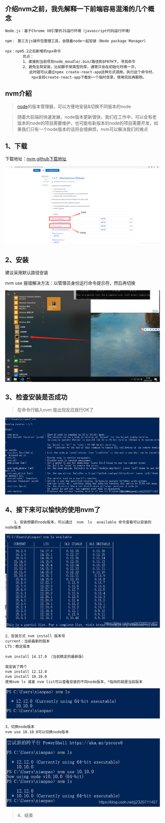 ​                                            

## **介绍nvm之前，我先解释一下前端容易混淆的几个概念** 

```
Node.js：基于Chrome V8引擎的JS运行环境（javascript代码运行环境）

npm： 第三方js插件包管理工具，会随着node一起安装（Node package Manager）

npx：npm5.2之后新增的npx命令
		优点： 
		1、直接到当前项目node_moudle/.bin/路径和$PATH下，寻找命令
		2、避免全局安装，比如脚手架类型的库，通常只会在初始化时用一次，
		   此时就可以通过npmx create-react-app这种方式调用，执行这个命令时，
		    npx会将create-react-app下载到一个临时目录，使用完后再删除。
```

## **nvm介紹** 

> [node](https://so.csdn.net/so/search?q=node&spm=1001.2101.3001.7020)的版本管理器，可以方便地安装&切换不同版本的node

> 随着大前端的快速发展，node版本更新很快，我们在工作中，可以会有老版本的node的项目需要维护，也可能有新版本的node的项目需要开发，如果我们只有一个node版本的话将会很麻烦，nvm可以解决我们的难点

## **1、下载** 

下载地址：[nvm github下载地址](https://github.com/coreybutler/nvm-windows/releases)

![在这里插入图片描述](./Imag/20210531232213538.png)

## **2、安装** 

建议采用默认路径安装

nvm use 报错解决方法：以管理员身份运行命令提示符，然后再切换

![image-20220730155838989](Imag/image-20220730155838989.png)

## **3、检查安装是否成功** 

> 在命令行输入nvm 能出现反应就行OK了

![在这里插入图片描述](Imag\2021053123294217.png)

## **4、接下来可以愉快的使用nvm了** 

```
	1、安装想要的node版本，可以通过  nvm  ls  available 命令查看可以安装的node版本
```

![在这里插入图片描述](Imag\20210531233637503.png)

```
2、安装方式 nvm install 版本号
current：当前最新的版本
LTS：稳定版本

nvm install 14.17.0 （当前稳定的最新版）

我安装了两个
nvm install 12.12.0
nvm install 10.10.0
使用nvm ls 或者 nvm list可以查看安装的不同node版本，*指向的就是当前版本
```

![在这里插入图片描述](Imag\20210531234121115.png)

```
3、切换node版本
nvm use 10.10.0可以切换node版本
```

![在这里插入图片描述](Imag\20210531234305965.png)

> 4、结束